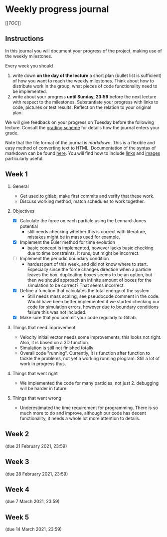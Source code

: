 # Weekly progress journal
[[_TOC_]]
## Instructions

In this journal you will document your progress of the project, making use of the weekly milestones.

Every week you should 

1. write down **on the day of the lecture** a short plan (bullet list is sufficient) of how you want to 
   reach the weekly milestones. Think about how to distribute work in the group, 
   what pieces of code functionality need to be implemented.
2. write about your progress **until Sunday, 23:59** before the next lecture with respect to the milestones.
   Substantiate your progress with links to code, pictures or test results. Reflect on the
   relation to your original plan.

We will give feedback on your progress on Tuesday before the following lecture. Consult the 
[grading scheme](https://computationalphysics.quantumtinkerer.tudelft.nl/proj1-moldyn-grading/) 
for details how the journal enters your grade.

Note that the file format of the journal is *markdown*. This is a flexible and easy method of 
converting text to HTML. 
Documentation of the syntax of markdown can be found 
[here](https://docs.gitlab.com/ee/user/markdown.html#gfm-extends-standard-markdown). 
You will find how to include [links](https://docs.gitlab.com/ee/user/markdown.html#links) and 
[images](https://docs.gitlab.com/ee/user/markdown.html#images) particularly
useful.

## Week 1
1. General
    - Get used to gitlab, make first commits and verify that these work.
    - Discuss working method, match schedules to work together.
    
2. Objectives
    - [x] Calculate the force on each particle using the Lennard-Jones potential
        - still needs checking whether this is correct with literature, mistakes might be in mass used for example.
    - [x] Implement the Euler method for time evolution
        - basic concept is implemented, however lacks basic checking due to time constraints. It runs, but might be incorrect.
    - [ ] Implement the periodic boundary condition
        - hardest part of this week, and did not know where to start. Especially since the force changes direction when a particle leaves the box. duplicating boxes seems to be an option, but then we should approach an infinite amount of boxes for the simulation to be correct? That seems incorrect.
    - [x] Define a function that calculates the total energy of the system
        - Still needs mass scaling, see pseudocode comment in the code. Would have been better implemented if we started checking our code for simulation errors, however due to boundary conditions failure this was not included. 
    - [x] Make sure that you commit your code regularly to Gitlab.
3. Things that need improvement
    - Velocity initial vector needs some improvements, this looks not right.  Also, it is based on a 3D function.
    - Simulation is still not finished totally
    - Overall code "running". Currently, it is function after function to tackle the problems, not yet a working running program. Still a lot of work in progress thus. 
4. Things that went right
    - We implemented the code for many particles, not just 2. debugging will be harder in future.
5. Things that went wrong
    - Underestimated the time requirement for programming. There is so much more to do and improve, although our code has decent functionality, it needs a whole lot more attention to details.
## Week 2
(due 21 February 2021, 23:59)


## Week 3
(due 28 February 2021, 23:59)


## Week 4
(due 7 March 2021, 23:59)


## Week 5
(due 14 March 2021, 23:59)
